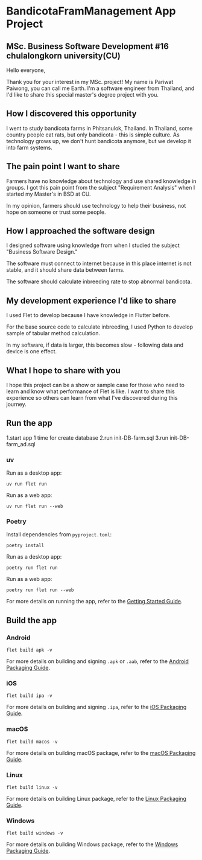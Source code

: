 # BandicotaFramManagement App Project
## MSc. Business Software Development #16 chulalongkorn university(CU)

Hello everyone,

Thank you for your interest in my MSc. project! My name is Pariwat Paiwong, you can call me Earth. I'm a software engineer from Thailand, and I'd like to share this special master's degree project with you.

## How I discovered this opportunity

I went to study bandicota farms in Phitsanulok, Thailand. In Thailand, some country people eat rats, but only bandicota - this is simple culture. As technology grows up, we don't hunt bandicota anymore, but we develop it into farm systems.

## The pain point I want to share

Farmers have no knowledge about technology and use shared knowledge in groups. I got this pain point from the subject "Requirement Analysis" when I started my Master's in BSD at CU.

In my opinion, farmers should use technology to help their business, not hope on someone or trust some people.

## How I approached the software design

I designed software using knowledge from when I studied the subject "Business Software Design."

The software must connect to internet because in this place internet is not stable, and it should share data between farms.

The software should calculate inbreeding rate to stop abnormal bandicota.

## My development experience I'd like to share

I used Flet to develop because I have knowledge in Flutter before.

For the base source code to calculate inbreeding, I used Python to develop sample of tabular method calculation.

In my software, if data is larger, this becomes slow - following data and device is one effect.

## What I hope to share with you

I hope this project can be a show or sample case for those who need to learn and know what performance of Flet is like. I want to share this experience so others can learn from what I've discovered during this journey.

## Run the app

1.start app 1 time for create database
2.run init-DB-farm.sql
3.run init-DB-farm_ad.sql

### uv

Run as a desktop app:

```
uv run flet run
```

Run as a web app:

```
uv run flet run --web
```

### Poetry

Install dependencies from `pyproject.toml`:

```
poetry install
```

Run as a desktop app:

```
poetry run flet run
```

Run as a web app:

```
poetry run flet run --web
```

For more details on running the app, refer to the [Getting Started Guide](https://flet.dev/docs/getting-started/).

## Build the app

### Android

```
flet build apk -v
```

For more details on building and signing `.apk` or `.aab`, refer to the [Android Packaging Guide](https://flet.dev/docs/publish/android/).

### iOS

```
flet build ipa -v
```

For more details on building and signing `.ipa`, refer to the [iOS Packaging Guide](https://flet.dev/docs/publish/ios/).

### macOS

```
flet build macos -v
```

For more details on building macOS package, refer to the [macOS Packaging Guide](https://flet.dev/docs/publish/macos/).

### Linux

```
flet build linux -v
```

For more details on building Linux package, refer to the [Linux Packaging Guide](https://flet.dev/docs/publish/linux/).

### Windows

```
flet build windows -v
```

For more details on building Windows package, refer to the [Windows Packaging Guide](https://flet.dev/docs/publish/windows/).
